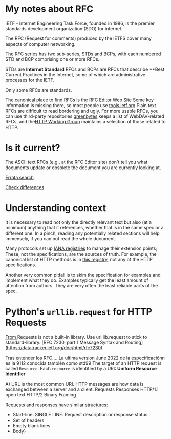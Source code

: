 # My notes about RFC

IETF - Internet Engineering Task Force, founded in 1986, is the premier standards development organization (SDO) for internet.

The RFC (Request for comments) produced by the IETFS cover many aspects of computer networking.

The RFC series has two sub-series, STDs and BCPs, with each numbered STD and BCP comprising one or more RFCs. 

STDs are **Internet Standard**  RFCs and BCPs are RFCs that describe **Best Current Practices in the Internet, some of which are administrative processes for the IETF.

Only some RFCs are standards.

The canonical place to find RFCs is the [RFC Editor Web Site](https://rfc-editor.org/)
Some key information is missing there, so most people use [tools.ietf.org](https://tools.ietf.org/)
Plain text RFCs are difficult to read bordering and ugly.
For more usable RFCs, you can use third-party repositories [greenbytes](https://greenbytes.de/tech/webdav/)
keeps a list of WebDAV-related RFCs, and the[HTTP Working Group](https://httpwg.org/specs/) maintains a selection of those related to HTTP.

# Is it current?
The ASCII text RFCs (e.g., at the RFC Editor site) don't tell you what documents update or obsolete the document you are currently looking at.

[Errata search](https://www.rfc-editor.org/errata_search.php)

[Check differences](htps://author-tools.ietf.org/iddiff)

# Understanding context
It is necessary to read not only the directly relevant text but also (at a minimum) anything that it references, whether that is in the same spec or a different one. In a pinch, reading any potentially related sections will help immensely, if you can not read the whole document.

Many protocols set up [IANA registries](https://www.iana.org/protocols) to manage their extension points; These, not the specifications, are the sources of truth. For example, the canonical list of HTTP methods is in [this registry](https://www.iana.org/assignments/http-methods/http-methods.xhtml), not any of the HTTP specifications.


Another very common pitfall is to skim the specification for examples and implement what they do. Examples typically get the least amount of attention from authors. They are very often the least reliable parts of the spec.

# Python's `urllib.request` for HTTP Requests


[From ](https://realpython.com/urllib-request)
Requests is not a built-in library.
Use url lib.request to stick to standard-library.
[RFC 7230, part 1  Message Syntax and Routing] (https://datatracker.ietf.org/doc/html/rfc7230)

Tras entender los RFC.... La ultima version June 2022 de la especificaciónn es la 9112 conocida también como std99
The target of an HTTP request is called `Resource`. Each `resource` is identified by a URI: **Uniform Resource Identifier**

A) URL is the most common URI.
HTTP messages are how data is exchanged between a server and a client.
Requests
Responses
HTTP/1.1 open text
HTTP/2 Binary Framing

Requests and responses have similar structures:
- Start-line: SINGLE LINE. Request description or response status.
- Set of headers
- Empty blank lines
- Body}
